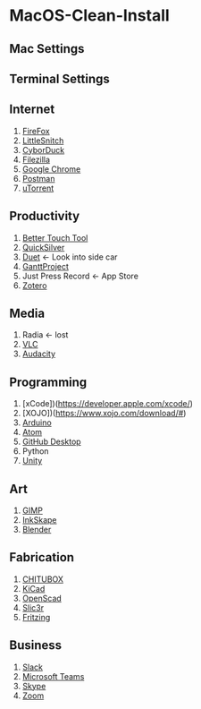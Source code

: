 # MacOS-Clean-Install

## Mac Settings

## Terminal Settings

## Internet
1. [FireFox](https://www.mozilla.org/en-US/firefox/accounts/)
2. [LittleSnitch](https://www.obdev.at/products/littlesnitch/download.html)
3. [CyborDuck](https://cyberduck.io/download/)
4. [Filezilla](https://filezilla-project.org/download.php#close)
5. [Google Chrome](https://www.google.com/chrome/thank-you.html?statcb=0&installdataindex=empty&defaultbrowser=0)
6. [Postman](https://www.postman.com/downloads/)
7. [uTorrent](https://www.utorrent.com/downloads/complete/track/stable/os/osx)


## Productivity
1. [Better Touch Tool](https://folivora.ai/downloads)
2. [QuickSilver](https://qsapp.com/download.php)
3. [Duet](https://www.duetdisplay.com/) <- Look into side car
4. [GanttProject](https://www.ganttproject.biz/download/gp30#mac)
5. Just Press Record <- App Store
6. [Zotero](https://www.zotero.org/download/)

## Media
1. Radia <- lost
2. [VLC](https://get.videolan.org/vlc/3.0.11.1/macosx/vlc-3.0.11.1.dmg)
3. [Audacity](https://www.audacityteam.org/download/mac/)


## Programming
1. [xCode])(https://developer.apple.com/xcode/)
2. [XOJO])(https://www.xojo.com/download/#)
3. [Arduino](https://www.arduino.cc/en/main/OldSoftwareReleases)
4. [Atom](https://atom.io/)
5. [GitHub Desktop](https://desktop.github.com/)
6. Python
7. [Unity](https://unity3d.com/get-unity/update)

## Art
1. [GIMP](https://www.gimp.org/downloads/)
2. [InkSkape](https://inkscape.org/release/inkscape-1.0.1/mac-os-x/1010-1015/dl/)
3. [Blender](https://www.blender.org/download/)

## Fabrication
1. [CHITUBOX](https://www.chitubox.com/en/download/chitubox-free)
2. [KiCad](https://kicad.org/download/)
3. [OpenScad](https://www.openscad.org/downloads.html)
4. [Slic3r](https://dl.slic3r.org/mac/)
5. [Fritzing](https://fritzing.org/download/?paid)

## Business
1. [Slack](https://slack.com/downloads/mac)
2. [Microsoft Teams](https://teams.microsoft.com/uswe-01/downloads)
3. [Skype](https://www.skype.com/en/get-skype/)
4. [Zoom](https://zoom.us/client/latest/Zoom.pkg)



